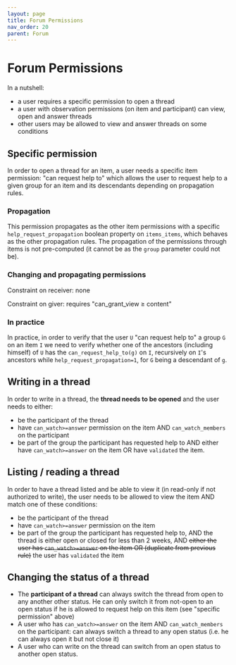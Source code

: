```yaml
---
layout: page
title: Forum Permissions
nav_order: 20
parent: Forum
---
```


# Forum Permissions

In a nutshell:
- a user requires a specific permission to open a thread
- a user with observation permissions (on item and participant) can view, open and answer threads
- other users may be allowed to view and answer threads on some conditions

## Specific permission

In order to open a thread for an item, a user needs a specific item permission: "can request help to" which allows the user to request help to a given group for an item and its descendants depending on propagation rules.

### Propagation

This permission propagates as the other item permissions with a specific `help_request_propagation` boolean property on `items_items`, which behaves as the other propagation rules. The propagation of the permissions through items is not pre-computed (it cannot be as the `group` parameter could not be).

### Changing and propagating permissions

Constraint on receiver: none

Constraint on giver: requires "can_grant_view ≥ content"

### In practice

In practice, in order to verify that the user `U` "can request help to" a group `G` on an item `I` we need to verify whether one of the ancestors (including himself) of `U` has the `can_request_help_to(g)` on `I`, recursively on `I`'s ancestors while `help_request_propagation=1`, for `G` being a descendant of `g`.

## Writing in a thread

In order to write in a thread, the **thread needs to be opened** and the user needs to either:
- be the participant of the thread
- have `can_watch>=answer` permission on the item AND `can_watch_members` on the participant
- be part of the group the participant has requested help to AND either have `can_watch>=answer` on the item OR have `validated` the item.

## Listing / reading a thread

In order to have a thread listed and be able to view it (in read-only if not authorized to write), the user needs to be allowed to view the item AND match one of these conditions:
- be the participant of the thread
- have `can_watch>=answer` permission on the item
- be part of the group the participant has requested help to, AND the thread is either open or closed for less than 2 weeks, AND ~~either the user has `can_watch>=answer` on the item OR (duplicate from previous rule)~~ the user has `validated` the item

## Changing the status of a thread

- The **participant of a thread** can always switch the thread from open to any another other status. He can only switch it from not-open to an open status if he is allowed to request help on this item (see "specific permission" above)
- A user who has `can_watch>=answer` on the item AND `can_watch_members` on the participant: can always switch a thread to any open status (i.e. he can always open it but not close it)
- A user who can write on the thread can switch from an open status to another open status.

